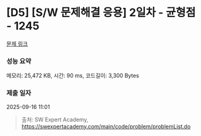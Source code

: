 # [D5] [S/W 문제해결 응용] 2일차 - 균형점 - 1245 

[문제 링크](https://swexpertacademy.com/main/code/problem/problemDetail.do?contestProbId=AV15MeBKAOgCFAYD) 

### 성능 요약

메모리: 25,472 KB, 시간: 90 ms, 코드길이: 3,300 Bytes

### 제출 일자

2025-09-16 11:01



> 출처: SW Expert Academy, https://swexpertacademy.com/main/code/problem/problemList.do